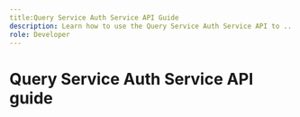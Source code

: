 ```yaml
---
title:Query Service Auth Service API Guide
description: Learn how to use the Query Service Auth Service API to ... . Follow this guide to learn how to perform key operations using the API.
role: Developer
---
```

# Query Service Auth Service API guide

